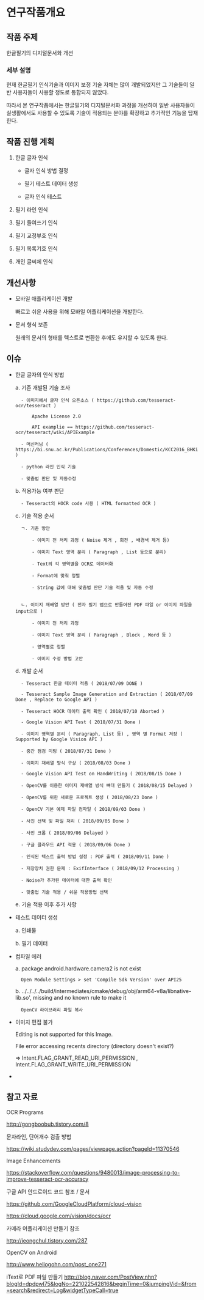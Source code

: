 # 연구작품개요

## 작품 주제

한글필기의 디지털문서화 개선

### 세부 설명

현재 한글필기 인식기술과 이미지 보정 기술 자체는 많이 개발되었지만 그 기술들이 일반 사용자들이 사용할 정도로 통합되지 않았다.

따라서 본 연구작품에서는 한글필기의 디지털문서화 과정을 개선하여 일반 사용자들이 실생활에서도 사용할 수 있도록 기술이 적용되는 분야를 확장하고 추가적인 기능을 탑재한다.


## 작품 진행 계획

1. 한글 글자 인식

	- 글자 인식 방법 결정

	- 필기 테스트 데이터 생성

	- 글자 인식 테스트

2. 필기 라인 인식

3. 필기 들여쓰기 인식

4. 필기 교정부호 인식

5. 필기 목록기호 인식

6. 개인 글씨체 인식

## 개선사항

* 모바일 애플리케이션 개발

	빠르고 쉬운 사용을 위해 모바일 어플리케이션을 개발한다.

* 문서 형식 보존

	원래의 문서의 형태를 텍스트로 변환한 후에도 유지할 수 있도록 한다.


## 이슈

* 한글 글자의 인식 방법

	a. 기존 개발된 기술 조사

		- 이미지에서 글자 인식 오픈소스 ( https://github.com/tesseract-ocr/tesseract )

			Apache License 2.0

			API examplie == https://github.com/tesseract-ocr/tesseract/wiki/APIExample 

		- 머신러닝 ( https://bi.snu.ac.kr/Publications/Conferences/Domestic/KCC2016_BHKim.pdf )

		- python 라인 인식 기술

		- 맞춤법 판단 및 자동수정

	b. 적용가능 여부 판단
	
		- Tesseract의 HOCR code 사용 ( HTML formatted OCR )

	c. 기술 적용 순서 


		ㄱ. 기존 방안

			- 이미지 전 처리 과정 ( Noise 제거 , 회전 , 배경색 제거 등)

			- 이미지 Text 영역 분리 ( Paragraph , List 등으로 분리)

			- Text의 각 영역별을 OCR로 데이터화

			- Format에 맞춰 정렬

			- String 값에 대해 맞춤법 판단 기술 적용 및 자동 수정


		ㄴ. 이미지 재배열 방안 ( 전자 필기 앱으로 만들어진 PDF 파일 or 이미지 파일을 input으로 )

			- 이미지 전 처리 과정

			- 이미지 Text 영역 분리 ( Paragraph , Block , Word 등 )

			- 영역별로 정렬

			- 이미지 수정 방법 고안



	d. 개발 순서

		- Tesseract 한글 데이터 적용 ( 2018/07/09 DONE )

		- Tesseract Sample Image Generation and Extraction ( 2018/07/09 Done , Replace to Google API )

		- Tesseract HOCR 데이터 출력 확인 ( 2018/07/10 Aborted )

		- Google Vision API Test ( 2018/07/31 Done )

		- 이미지 영역별 분리 ( Paragraph, List 등) , 영역 별 Format 저장 ( Supported by Google Vision API )

		- 중간 점검 미팅 ( 2018/07/31 Done )

		- 이미지 재배열 방식 구상 ( 2018/08/03 Done )

		- Google Vision API Test on HandWriting ( 2018/08/15 Done )

		- OpenCV를 이용한 이미지 재배열 방식 뼈대 만들기 ( 2018/08/15 Delayed )

		- OpenCV를 위한 새로운 프로젝트 생성 ( 2018/08/23 Done )

		- OpenCV 기본 예제 파일 컴파일 ( 2018/09/03 Done )

		- 사진 선택 및 파일 처리 ( 2018/09/05 Done )

		- 사진 크롭 ( 2018/09/06 Delayed )

		- 구글 클라우드 API 적용 ( 2018/09/06 Done )

		- 인식된 텍스트 출력 방법 설정 : PDF 출력 ( 2018/09/11 Done )

		- 저장장치 권한 문제 : ExifInterface ( 2018/09/12 Processing )

		- Noise가 추가된 데이터에 대한 출력 확인

		- 맞춤법 기술 적용 / 쉬운 적용방법 선택


	e. 기술 적용 이후 추가 사항



* 테스트 데이터 생성


	a. 인쇄물


	b. 필기 데이터 


* 컴파일 에러

	a. package android.hardware.camera2 is not exist

		Open Module Settings > set 'Compile Sdk Version' over API25

	b. ../../../../build/intermediates/cmake/debug/obj/arm64-v8a/libnative-lib.so', missing and no known rule to make it

		OpenCV 라이브러리 파일 복사 


* 이미지 편집 불가

	Editing is not supported for this Image.

	File error accessing recents directory (directory doesn't exist?)

	=> Intent.FLAG_GRANT_READ_URI_PERMISSION , Intent.FLAG_GRANT_WRITE_URI_PERMISSION

* 

## 참고 자료


OCR Programs

http://gongboobub.tistory.com/8

문자라인, 단어개수 검출 방법

https://wiki.studydev.com/pages/viewpage.action?pageId=11370546

Image Enhancements

https://stackoverflow.com/questions/9480013/image-processing-to-improve-tesseract-ocr-accuracy


구글 API 안드로이드 코드 참조 / 문서


https://github.com/GoogleCloudPlatform/cloud-vision

https://cloud.google.com/vision/docs/ocr


카메라 어플리케이션 만들기 참조

http://jeongchul.tistory.com/287


OpenCV on Android

http://www.hellogohn.com/post_one271


iText로 PDF 파일 만들기
http://blog.naver.com/PostView.nhn?blogId=dpdpwl75&logNo=221022542816&beginTime=0&jumpingVid=&from=search&redirect=Log&widgetTypeCall=true
